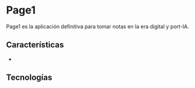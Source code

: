 # Page1

Page1 es la aplicación definitiva para tomar notas en la era digital y port-IA.

## Características

-

## Tecnologías

